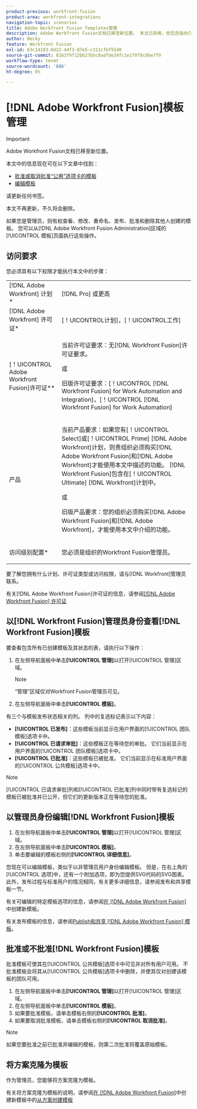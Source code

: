 ```yaml
---
product-previous: workfront-fusion
product-area: workfront-integrations
navigation-topic: scenarios
title: Adobe Workfront Fusion Templates管理
description: Adobe Workfront Fusion文档已移至新位置。 本文已弃用，但包含指向介绍此功能的新文章的链接。
author: Becky
feature: Workfront Fusion
exl-id: 63c14183-0d22-44f3-87e5-c311cfbf5540
source-git-commit: 8163f9f12bb27bbc8adfde34fc1e1f0f8c8be7f9
workflow-type: tm+mt
source-wordcount: '686'
ht-degree: 0%

---
```


# [!DNL Adobe Workfront Fusion]模板管理

>[!IMPORTANT]
>
>Adobe Workfront Fusion文档已移至新位置。
>
>本文中的信息现在可在以下文章中找到：
>
>* [批准或取消批准“公用”选项卡的模板](https://experienceleague.adobe.com/docs/workfront-fusion/using/set-up-and-manage-fusion/manage-templates-admin/approve-templates.html)
>* [编辑模板](https://experienceleague.adobe.com/docs/workfront-fusion/using/set-up-and-manage-fusion/manage-templates-admin/edit-templates.html)
>
>请更新任何书签。
>
>本文不再更新，不久将会删除。

如果您是管理员，则有权查看、修改、重命名、发布、批准和删除其他人创建的模板。 您可以从[!DNL Adobe Workfront Fusion Administration]区域的[!UICONTROL 模板]页面执行这些操作。

## 访问要求

您必须具有以下权限才能执行本文中的步骤：

<table style="table-layout:auto"> 
 <col> 
 <col> 
 <tbody> 
  <tr> 
    <td role="rowheader">[!DNL Adobe Workfront] 计划*</td> 
   <td> <p>[!DNL Pro] 或更高</p> </td> 
  </tr>
   <tr data-mc-conditions="QuicksilverOrClassic.Draft mode"> 
    <td role="rowheader">[!DNL Adobe Workfront] 许可证*</td> 
    <td> <p>[！UICONTROL计划]，[！UICONTROL工作]</p> </td> 
   </tr>
  <tr> 
   <td role="rowheader">[！UICONTROL Adobe Workfront Fusion]许可证**</td> 
  <td>
   <p>当前许可证要求：无[!DNL Workfront Fusion]许可证要求。</p>
   <p>或</p>
   <p>旧版许可证要求：[！UICONTROL [!DNL Workfront Fusion] for Work Automation and Integration]，[！UICONTROL [!DNL Workfront Fusion] for Work Automation]</p>
   </td>  
  </tr> 
  <tr> 
   <td role="rowheader">产品</td> 
   <td>
   <p>当前产品要求：如果您有[！UICONTROL Select]或[！UICONTROL Prime] [!DNL Adobe Workfront]计划，则贵组织必须购买[!DNL Adobe Workfront Fusion]和[!DNL Adobe Workfront]才能使用本文中描述的功能。 [!DNL Workfront Fusion]包含在[！UICONTROL Ultimate] [!DNL Workfront]计划中。</p>
   <p>或</p>
   <p>旧版产品要求：您的组织必须购买[!DNL Adobe Workfront Fusion]和[!DNL Adobe Workfront]，才能使用本文中介绍的功能。</p>
   </td> 
  </tr> 
  <tr data-mc-conditions=""> 
   <td role="rowheader">访问级别配置*</td> 
   <td> <p>您必须是组织的Workfront Fusion管理员。</p> </td> 
  </tr> 
 </tbody> 
</table>

要了解您拥有什么计划、许可证类型或访问权限，请与[!DNL Workfront]管理员联系。

有关[!DNL Adobe Workfront Fusion]许可证的信息，请参阅[[!DNL Adobe Workfront Fusion] 许可证](../../../workfront-fusion/get-started/license-automation-vs-integration.md)

## 以[!DNL Workfront Fusion]管理员身份查看[!DNL Workfront Fusion]模板

要查看包含所有已创建模板及其状态的表，请执行以下操作：

1. 在左侧导航面板中单击&#x200B;**[!UICONTROL 管理]**&#x200B;以打开[!UICONTROL 管理]区域。

   >[!NOTE]
   >
   >“管理”区域仅对Workfront Fusion管理员可见。

1. 在左侧导航面板中单击&#x200B;**[!UICONTROL 模板]**。

有三个与模板发布状态相关的列。 列中的复选标记表示以下内容：

* **[!UICONTROL 已发布]**：这些模板当前显示在用户界面的[!UICONTROL 团队模板]选项卡中。
* **[!UICONTROL 已请求审批]**：这些模板正在等待您的审批。 它们当前显示在用户界面的[!UICONTROL 团队模板]选项卡中。
* **[!UICONTROL 已批准]**：这些模板已被批准。 它们当前显示在标准用户界面的[!UICONTROL 公共模板]选项卡中。

>[!NOTE]
>
>[!UICONTROL 已请求审批]列和[!UICONTROL 已批准]列中同时带有复选标记的模板已被批准并已公开，但它们的更新版本正在等待您的批准。

## 以管理员身份编辑[!DNL Workfront Fusion]模板

1. 在左侧导航面板中单击&#x200B;**[!UICONTROL 管理]**&#x200B;以打开[!UICONTROL 管理]区域。
1. 在左侧导航面板中单击&#x200B;**[!UICONTROL 模板]**。
1. 单击要编辑的模板右侧的&#x200B;**[!UICONTROL 详细信息]**。

您现在可以编辑模板，类似于以非管理员用户身份编辑模板。 但是，在右上角的[!UICONTROL 选项]中，还有一个附加选项，即为您提供SVG代码的SVG图表。 此外，发布过程与标准用户的情况相同，有关更多详细信息，请参阅发布和共享模板一节。

有关可编辑的特定模板选项的信息，请参阅[在 [!DNL Adobe Workfront Fusion]](../../../workfront-fusion/scenarios/templates/create-new-fusion-templates.md)中创建新模板。

有关发布模板的信息，请参阅[Publish和共享 [!DNL Adobe Workfront Fusion] 模板](../../../workfront-fusion/scenarios/templates/publish-and-share-fusion-templates.md)。

## 批准或不批准[!DNL Workfront Fusion]模板

批准模板可使其在[!UICONTROL 公共模板]选项卡中可见并对所有用户可用。 不批准模板会将其从[!UICONTROL 公共模板]选项卡中删除，并使其仅对创建该模板的团队可用。

1. 在左侧导航面板中单击&#x200B;**[!UICONTROL 管理]**&#x200B;以打开[!UICONTROL 管理]区域。
1. 在左侧导航面板中单击&#x200B;**[!UICONTROL 模板]**。
1. 如果要批准模板，请单击模板右侧的&#x200B;**[!UICONTROL 批准]**。
1. 如果要取消批准模板，请单击模板右侧的&#x200B;**[!UICONTROL 取消批准]**。

>[!NOTE]
>
>如果您要批准之前已批准并编辑的模板，则第二次批准将覆盖原始模板。

## 将方案克隆为模板

作为管理员，您能够将方案克隆为模板。

有关将方案克隆为模板的说明，请参阅[在 [!DNL Adobe Workfront Fusion]](../../../workfront-fusion/scenarios/templates/create-new-fusion-templates.md)中创建新模板中的[从方案创建模板](../../../workfront-fusion/scenarios/templates/create-new-fusion-templates.md#create-a-template-from-a-scenario)

